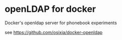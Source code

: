 # openLDAP for docker
Docker's openldap server for phonebook experiments

see https://github.com/osixia/docker-openldap
